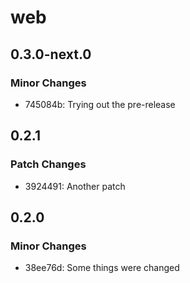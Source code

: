 # web

## 0.3.0-next.0

### Minor Changes

- 745084b: Trying out the pre-release

## 0.2.1

### Patch Changes

- 3924491: Another patch

## 0.2.0

### Minor Changes

- 38ee76d: Some things were changed
